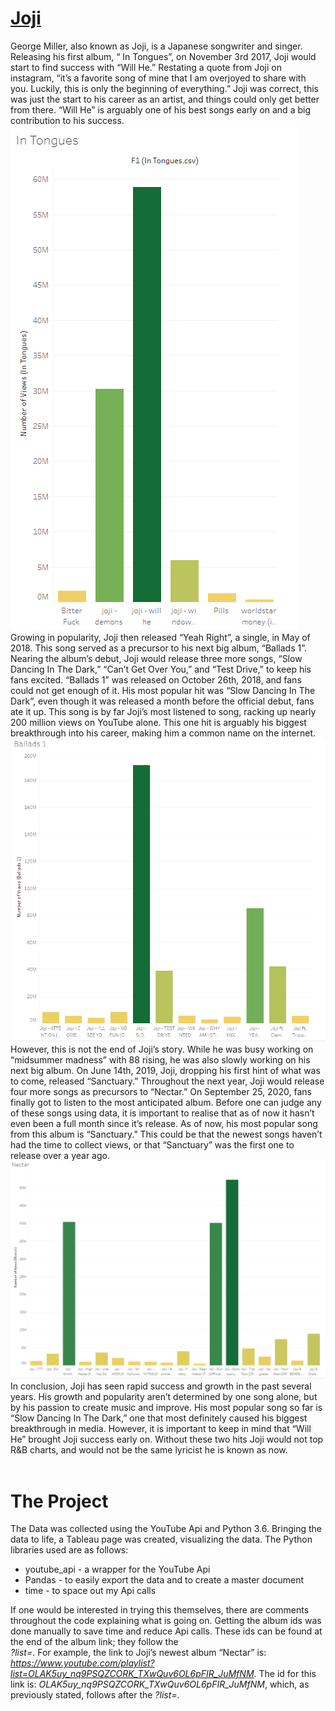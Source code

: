 # [Joji](https://www.youtube.com/channel/UCFl7yKfcRcFmIUbKeCA-SJQ)

George Miller, also known as Joji, is a Japanese songwriter and singer. Releasing his first album, “ In Tongues”, on November 3rd 2017, Joji would start to find success with “Will He.” Restating a quote from Joji on instagram, “it’s a favorite song of mine that I am overjoyed to share with you. Luckily, this is only the beginning of everything.” Joji was correct, this was just the start to his career as an artist, and things could only get better from there. “Will He” is arguably one of his best songs early on and a big contribution to his success.
<br>
![In Tongues](/images/In_Tongues.PNG)
<br>
Growing in popularity, Joji then released “Yeah Right”, a single, in May of 2018. This song served as a precursor to his next big album, “Ballads 1”. Nearing the album’s debut, Joji would release three more songs, “Slow Dancing In The Dark,” “Can’t Get Over You,” and “Test Drive,” to keep his fans excited. “Ballads 1” was released on October 26th, 2018, and fans could not get enough of it. His most popular hit was “Slow Dancing In The Dark”, even though it was released a month before the official debut, fans ate it up. This song is by far Joji’s most listened to song, racking up nearly 200 million views on YouTube alone. This one hit is arguably his biggest breakthrough into his career, making him a common name on the internet.
<br>
![Ballads 1](/images/Ballads_1.PNG)
<br>
However, this is not the end of Joji’s story. While he was busy working on “midsummer madness” with 88 rising, he was also slowly working on his next big album. On June 14th, 2019, Joji, dropping his first hint of what was to come, released “Sanctuary.” Throughout the next year, Joji would release four more songs as precursors to “Nectar.” On September 25, 2020, fans finally got to listen to the most anticipated album. Before one can judge any of these songs using data, it is important to realise that as of now it hasn’t even been a full month since it’s release. As of now, his most popular song from this album is “Sanctuary.” This could be that the newest songs haven’t had the time to collect views, or that “Sanctuary” was the first one to release over a year ago.
<br>
![Nectar](/images/Nectar.PNG)
<br>
In conclusion, Joji has seen rapid success and growth in the past several years. His growth and popularity aren’t determined by one song alone, but by his passion to create music and improve. His most popular song so far is “Slow Dancing In The Dark,” one that most definitely caused his biggest breakthrough in media. However, it is important to keep in mind that “Will He” brought Joji success early on. Without these two hits Joji would not top R&B charts, and would not be the same lyricist he is known as now.
<br>
<br>
# The Project
The Data was collected using the YouTube Api and Python 3.6. Bringing the data to life, a Tableau page was created, visualizing the data. The Python libraries used are as follows: 
* youtube_api - a wrapper for the YouTube Api
* Pandas - to easily export the data and to create a master document
* time - to space out my Api calls

If one would be interested in trying this themselves, there are comments throughout the code explaining what is going on. Getting the album ids was done manually to save time and reduce Api calls. These ids can be found at the end of the album link; they follow the <br> *?list=*. For example, the link to Joji’s newest album “Nectar” is: *https://www.youtube.com/playlist?list=OLAK5uy_nq9PSQZCORK_TXwQuv6OL6pFIR_JuMfNM*.
The id for this link is: *OLAK5uy_nq9PSQZCORK_TXwQuv6OL6pFIR_JuMfNM*, which, as previously stated, follows after the *?list=*.
